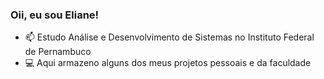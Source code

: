 ### Oii, eu sou Eliane!

- 📫 Estudo Análise e Desenvolvimento de Sistemas no Instituto Federal de Pernambuco
- 💻 Aqui armazeno alguns dos meus projetos pessoais e da faculdade




